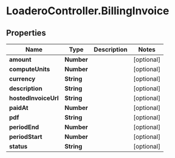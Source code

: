 # LoaderoController.BillingInvoice

## Properties
Name | Type | Description | Notes
------------ | ------------- | ------------- | -------------
**amount** | **Number** |  | [optional] 
**computeUnits** | **Number** |  | [optional] 
**currency** | **String** |  | [optional] 
**description** | **String** |  | [optional] 
**hostedInvoiceUrl** | **String** |  | [optional] 
**paidAt** | **Number** |  | [optional] 
**pdf** | **String** |  | [optional] 
**periodEnd** | **Number** |  | [optional] 
**periodStart** | **Number** |  | [optional] 
**status** | **String** |  | [optional] 
